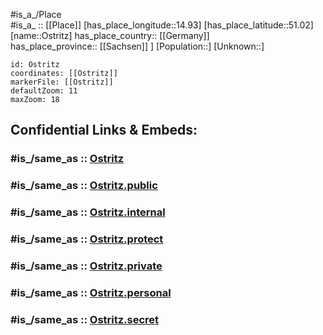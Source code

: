 ﻿---
confidential: public
isDeleted: false
location:
- 51.02
- 14.93
mapmarker: city
mapzoom:
- 7
- 12
SpocWebEntityId: 33181
tags:
- geo/City
type: City
---

#is_a_/Place  
#is_a_ :: [[Place]] 
[has_place_longitude::14.93] 
[has_place_latitude::51.02] 
[name::Ostritz] 
has_place_country:: [[Germany]]  
has_place_province:: [[Sachsen]] ] 
[Population::] 
[Unknown::] 


```leaflet
id: Ostritz
coordinates: [[Ostritz]] 
markerFile: [[Ostritz]] 
defaultZoom: 11 
maxZoom: 18
```


## Confidential Links & Embeds: 

### #is_/same_as :: [Ostritz](/_Standards/Earth/Continent/Europe/Europe~Central/Germany/Germany~East/Sachsen/counties~Sachsen/Görlitz/cities~Görlitz/Ostritz.md) 

### #is_/same_as :: [Ostritz.public](/_public/Earth/Continent/Europe/Europe~Central/Germany/Germany~East/Sachsen/counties~Sachsen/Görlitz/cities~Görlitz/Ostritz.public.md) 

### #is_/same_as :: [Ostritz.internal](/_internal/Earth/Continent/Europe/Europe~Central/Germany/Germany~East/Sachsen/counties~Sachsen/Görlitz/cities~Görlitz/Ostritz.internal.md) 

### #is_/same_as :: [Ostritz.protect](/_protect/Earth/Continent/Europe/Europe~Central/Germany/Germany~East/Sachsen/counties~Sachsen/Görlitz/cities~Görlitz/Ostritz.protect.md) 

### #is_/same_as :: [Ostritz.private](/_private/Earth/Continent/Europe/Europe~Central/Germany/Germany~East/Sachsen/counties~Sachsen/Görlitz/cities~Görlitz/Ostritz.private.md) 

### #is_/same_as :: [Ostritz.personal](/_personal/Earth/Continent/Europe/Europe~Central/Germany/Germany~East/Sachsen/counties~Sachsen/Görlitz/cities~Görlitz/Ostritz.personal.md) 

### #is_/same_as :: [Ostritz.secret](/_secret/Earth/Continent/Europe/Europe~Central/Germany/Germany~East/Sachsen/counties~Sachsen/Görlitz/cities~Görlitz/Ostritz.secret.md)

